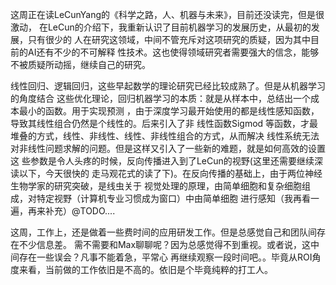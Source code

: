 这周正在读LeCunYang的《科学之路，人、机器与未来》，目前还没读完，但是很激动，
在LeCun的介绍下，我重新认识了目前机器学习的发展历史，从最初的发展，只有很少的
人在研究这领域，中间不管充斥对这项研究的质疑，因为其中目前的AI还有不少的不可解释
性技术。这也使得领域研究者需要强大的信念，能够不被质疑所动摇，继续自己的研究。

线性回归、逻辑回归，这些早起数学的理论研究已经比较成熟了。但是从机器学习的角度结合
这些优化理论，回归机器学习的本质：就是从样本中，总结出一个成本最小的函数。用于实现预测
，由于深度学习最开始使用的都是线性感知函数，导致其线性组合仍然是个线性的。后来引入了非
线性函数Sigmod 等函数，才最堆叠的方式，线性、非线性、线性、非线性组合的方式，从而解决
线性系统无法对非线性问题求解的问题。但是这样又引入了一些新的难题，就是如何高效的设置这
些参数是令人头疼的时候，反向传播进入到了LeCun的视野(这里还需要继续深读以下，今天很快的
走马观花式的读了下)。在反向传播的基础上，由于两位神经生物学家的研究突破，是线虫关于
视觉处理的原理，由简单细胞和复杂细胞组成，对特定视野（计算机专业习惯成为窗口）中由简单细胞
进行感知（我再看一遍，再来补充）@TODO....

这周，工作上，还是做着一些费时间的应用研发工作。但是总感觉自己和团队间存在不少信息差。
需不需要和Max聊聊呢？因为总感觉得不到重视。或者说，这中间存在一些误会？凡事不能着急，平常心
再继续观察一段时间吧。。毕竟从ROI角度来看，当前做的工作依旧是不高的。依旧是个毕竟纯粹的打工人。

